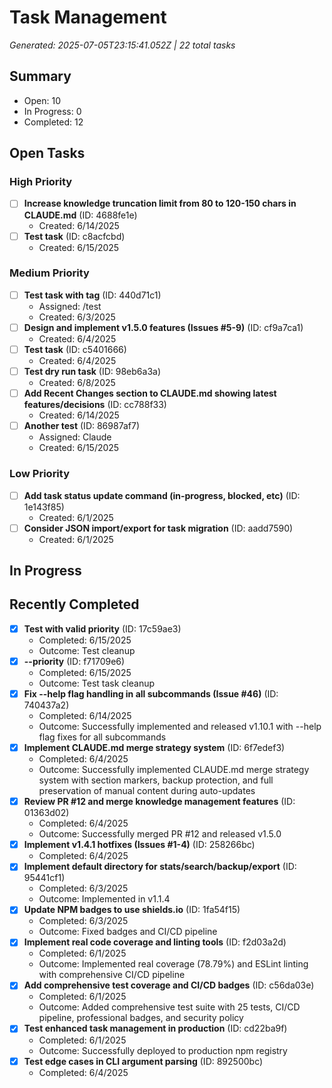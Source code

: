 # Task Management
*Generated: 2025-07-05T23:15:41.052Z | 22 total tasks*

## Summary
- Open: 10
- In Progress: 0
- Completed: 12

## Open Tasks
### High Priority
- [ ] **Increase knowledge truncation limit from 80 to 120-150 chars in CLAUDE.md** (ID: 4688fe1e)
  - Created: 6/14/2025
- [ ] **Test task** (ID: c8acfcbd)
  - Created: 6/15/2025

### Medium Priority
- [ ] **Test task with tag** (ID: 440d71c1)
  - Assigned: /test
  - Created: 6/3/2025
- [ ] **Design and implement v1.5.0 features (Issues #5-9)** (ID: cf9a7ca1)
  - Created: 6/4/2025
- [ ] **Test task** (ID: c5401666)
  - Created: 6/4/2025
- [ ] **Test dry run task** (ID: 98eb6a3a)
  - Created: 6/8/2025
- [ ] **Add Recent Changes section to CLAUDE.md showing latest features/decisions** (ID: cc788f33)
  - Created: 6/14/2025
- [ ] **Another test** (ID: 86987af7)
  - Assigned: Claude
  - Created: 6/15/2025

### Low Priority
- [ ] **Add task status update command (in-progress, blocked, etc)** (ID: 1e143f85)
  - Created: 6/1/2025
- [ ] **Consider JSON import/export for task migration** (ID: aadd7590)
  - Created: 6/1/2025

## In Progress

## Recently Completed
- [x] **Test with valid priority** (ID: 17c59ae3)
  - Completed: 6/15/2025
  - Outcome: Test cleanup
- [x] **--priority** (ID: f71709e6)
  - Completed: 6/15/2025
  - Outcome: Test task cleanup
- [x] **Fix --help flag handling in all subcommands (Issue #46)** (ID: 740437a2)
  - Completed: 6/14/2025
  - Outcome: Successfully implemented and released v1.10.1 with --help flag fixes for all subcommands
- [x] **Implement CLAUDE.md merge strategy system** (ID: 6f7edef3)
  - Completed: 6/4/2025
  - Outcome: Successfully implemented CLAUDE.md merge strategy system with section markers, backup protection, and full preservation of manual content during auto-updates
- [x] **Review PR #12 and merge knowledge management features** (ID: 01363d02)
  - Completed: 6/4/2025
  - Outcome: Successfully merged PR #12 and released v1.5.0
- [x] **Implement v1.4.1 hotfixes (Issues #1-4)** (ID: 258266bc)
  - Completed: 6/4/2025
- [x] **Implement default directory for stats/search/backup/export** (ID: 95441cf1)
  - Completed: 6/3/2025
  - Outcome: Implemented in v1.1.4
- [x] **Update NPM badges to use shields.io** (ID: 1fa54f15)
  - Completed: 6/3/2025
  - Outcome: Fixed badges and CI/CD pipeline
- [x] **Implement real code coverage and linting tools** (ID: f2d03a2d)
  - Completed: 6/1/2025
  - Outcome: Implemented real coverage (78.79%) and ESLint linting with comprehensive CI/CD pipeline
- [x] **Add comprehensive test coverage and CI/CD badges** (ID: c56da03e)
  - Completed: 6/1/2025
  - Outcome: Added comprehensive test suite with 25 tests, CI/CD pipeline, professional badges, and security policy
- [x] **Test enhanced task management in production** (ID: cd22ba9f)
  - Completed: 6/1/2025
  - Outcome: Successfully deployed to production npm registry
- [x] **Test edge cases in CLI argument parsing** (ID: 892500bc)
  - Completed: 6/4/2025
